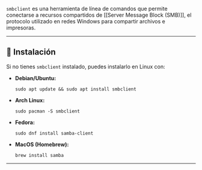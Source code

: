 `smbclient` es una herramienta de línea de comandos que permite conectarse a recursos compartidos de [[Server Message Block (SMB)]], el protocolo utilizado en redes Windows para compartir archivos e impresoras.

---

## 📌 **Instalación**

Si no tienes `smbclient` instalado, puedes instalarlo en Linux con:

- **Debian/Ubuntu:**
    
    `sudo apt update && sudo apt install smbclient`
    
- **Arch Linux:**
    
    `sudo pacman -S smbclient`
    
- **Fedora:**
    
    `sudo dnf install samba-client`
    
- **MacOS (Homebrew):**
    
    `brew install samba`
    

---

